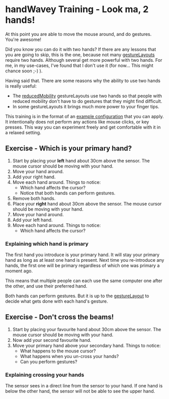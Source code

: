 # handWavey Training - Look ma, 2 hands!

At this point you are able to move the mouse around, and do gestures. You're awesome!

Did you know you can do it with two hands? If there are any lessons that you are going to skip, this is the one, because not many [gestureLayouts](https://github.com/ksandom/handWavey/tree/main/examples/gestureLayouts) require two hands. Although several get more powerful with two hands. For me, in my use-cases, I've found that I don't use it (for now... This might chance soon ;-) ).

Having said that. There are some reasons why the ability to use two hands is really useful:

* The [reducedMobility](https://github.com/ksandom/handWavey/tree/main/examples/gestureLayouts/reducedMobility) gestureLayouts use two hands so that people with reduced mobility don't have to do gestures that they might find difficult.
* In some gestureLayouts it brings much more power to your finger tips.

This training is in the format of an [example configuration](https://github.com/ksandom/handWavey/blob/main/docs/user/exampleConfigurations.md) that you can apply. It intentionally does not perform any actions like mouse clicks, or key presses. This way you can experiment freely and get comfortable with it in a relaxed setting.

## Exercise - Which is your primary hand?

1. Start by placing your **left** hand about 30cm above the sensor. The mouse cursor should be moving with your hand.
1. Move your hand around.
1. Add your right hand.
1. Move each hand around. Things to notice:
    * Which hand affects the cursor?
    * Notice that both hands can perform gestures.
1. Remove both hands.
1. Place your **right** hand about 30cm above the sensor. The mouse cursor should be moving with your hand.
1. Move your hand around.
1. Add your left hand.
1. Move each hand around. Things to notice:
    * Which hand affects the cursor?

### Explaining which hand is primary

The first hand you introduce is your primary hand. It will stay your primary hand as long as at least one hand is present. Next time you re-introduce any hands, the first one will be primary regardless of which one was primary a moment ago.

This means that multiple people can each use the same computer one after the other, and use their preferred hand.

Both hands can perform gestures. But it is up to the [gestureLayout](https://github.com/ksandom/handWavey/tree/main/examples/gestureLayouts) to decide what gets done with each hand's gesture.

## Exercise - Don't cross the beams!

1. Start by placing your favourite hand about 30cm above the sensor. The mouse cursor should be moving with your hand.
1. Now add your second favourite hand.
1. Move your primary hand above your secondary hand. Things to notice:
    * What happens to the mouse cursor?
    * What happens when you un-cross your hands?
    * Can you perform gestures?

### Explaining crossing your hands

The sensor sees in a direct line from the sensor to your hand. If one hand is below the other hand, the sensor will not be able to see the upper hand.
